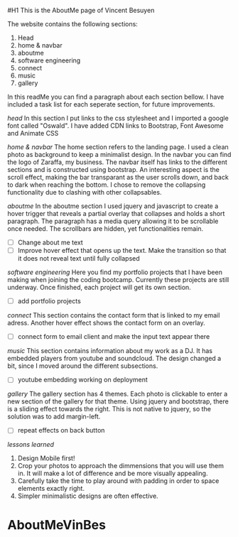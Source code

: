 #H1 This is the AboutMe page of Vincent Besuyen

The website contains the following sections:

1. Head
2. home & navbar
3. aboutme
4. software engineering
5. connect
6. music
7. gallery

In this readMe you can find a paragraph about each section bellow. I have included a task list for each seperate section, for future improvements.

_head_
In this section I put links to the css stylesheet and I imported a google font called "Oswald". I have added CDN links to Bootstrap, Font Awesome and Animate CSS

_home & navbar_
The home section refers to the landing page. I used a clean photo as background to keep a minimalist design. In the navbar you can find the logo of Zaraffa, my business. The navbar itself has links to the different sections and is constructed using bootstrap. An interesting aspect is the scroll effect, making the bar transparant as the user scrolls down, and back to dark when reaching the bottom. I chose to remove the collapsing functionality due to clashing with other collapsables.

_aboutme_
In the aboutme section I used jquery and javascript to create a hover trigger that reveals a partial overlay that collapses and holds a short paragraph. The paragraph has a media query allowing it to be scrollable once needed. The scrollbars are hidden, yet functionalities remain.

- [ ] Change about me text
- [ ] Improve hover effect that opens up the text. Make the transition so that it does not reveal text until fully collapsed

_software engineering_
Here you find my portfolio projects that I have been making when joining the coding bootcamp. Currently these projects are still underway. Once finished, each project will get its own section.

- [ ] add portfolio projects

_connect_
This section contains the contact form that is linked to my email adress. Another hover effect shows the contact form on an overlay.

- [ ] connect form to email client and make the input text appear there

_music_
This section contains information about my work as a DJ. It has embedded players from youtube and soundcloud. The design changed a bit, since I moved around the different subsections.

- [ ] youtube embedding working on deployment

_gallery_
The gallery section has 4 themes. Each photo is clickable to enter a new section of the gallery for that theme. Using jquery and bootstrap, there is a sliding effect towards the right. This is not native to jquery, so the solution was to add margin-left.

- [ ] repeat effects on back button

_lessons learned_

1. Design Mobile first!
2. Crop your photos to approach the dimmensions that you will use them in. It will make a lot of difference and be more visually appealing.
3. Carefully take the time to play around with padding in order to space elements exactly right.
4. Simpler minimalistic designs are often effective.
# AboutMeVinBes
